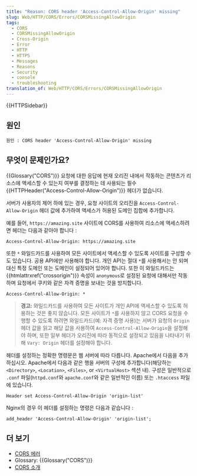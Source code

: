 ```yaml
---
title: "Reason: CORS header 'Access-Control-Allow-Origin' missing"
slug: Web/HTTP/CORS/Errors/CORSMissingAllowOrigin
tags:
  - CORS
  - CORSMissingAllowOrigin
  - Cross-Origin
  - Error
  - HTTP
  - HTTPS
  - Messages
  - Reasons
  - Security
  - console
  - troubleshooting
translation_of: Web/HTTP/CORS/Errors/CORSMissingAllowOrigin
---
```


{{HTTPSidebar}}

## 원인

```plain
원인 : CORS header 'Access-Control-Allow-Origin' missing
```

## 무엇이 문제인가요?

{{Glossary("CORS")}} 요청에 대한 응답에 현재 오리진 내에서 작동하는 콘텐츠가 리소스에 액세스할 수 있는지 여부를 결정하는 데 사용되는 필수 {{HTTPHeader("Access-Control-Allow-Origin")}} 헤더가 없습니다.

서버가 사용자의 제어 하에 있는 경우, 요청 사이트의 오리진을 `Access-Control-Allow-Origin` 헤더 값에 추가하여 액세스가 허용된 도메인 집합에 추가합니다.

예를 들어, `https://amazing.site` 사이트에 CORS를 사용하여 리소스에 액세스하려면 헤더는 다음과 같아야 합니다 :

```http
Access-Control-Allow-Origin: https://amazing.site
```

또한 `*` 와일드카드를 사용하여 모든 사이트에서 액세스할 수 있도록 사이트를 구성할 수도 있습니다. 공용 API에만 사용해야 합니다. 개인 API는 절대 `*`를 사용해서는 안 되며 대신 특정 도메인 또는 도메인이 설정되어 있어야 합니다. 또한 이 와일드카드는 {{htmlattrxref("crossorigin")}} 속성이 `anonymous`로 설정된 요청에 대해서만 작동하며 요청에서 쿠키와 같은 자격 증명을 보내는 것을 방지합니다.

```http
Access-Control-Allow-Origin: *
```

> **경고:** 와일드카드를 사용하여 모든 사이트가 개인 API에 액세스할 수 있도록 허용하는 것은 좋지 않습니다.
> 모든 사이트가 `*`를 사용하지 않고 CORS 요청을 수행할 수 있도록 하려면
> 와일드카드(예: 자격 증명 사용)는 서버가 요청의 `Origin` 헤더 값을 읽고 해당 값을 사용하여 `Access-Control-Allow-Origin`을 설정해야 하며, 또한 일부 헤더가 오리진에 따라 동적으로 설정되고 있음을 나타내기 위해 `Vary: Origin` 헤더를 설정해야 합니다.

헤더를 설정하는 정확한 명령문은 웹 서버에 따라 다릅니다. Apache에서 다음을 추가하십시오.
Apache에서 다음과 같은 행을 서버의 구성에 추가합니다(해당하는 `<Directory>`, `<Location>`, `<Files>`, or `<VirtualHost>` 섹션 내). 구성은 일반적으로 `.conf` 파일(`httpd.conf`와 `apache.conf`와 같은 일반적인 이름) 또는 `.htaccess` 파일에 있습니다.

```
Header set Access-Control-Allow-Origin 'origin-list'
```

Nginx의 경우 이 헤더를 설정하는 명령은 다음과 같습니다 :

```
add_header 'Access-Control-Allow-Origin' 'origin-list';
```

## 더 보기

- [CORS 에러](/en-US/docs/Web/HTTP/CORS/Errors)
- Glossary: {{Glossary("CORS")}}
- [CORS 소개](/en-US/docs/Web/HTTP/CORS)
